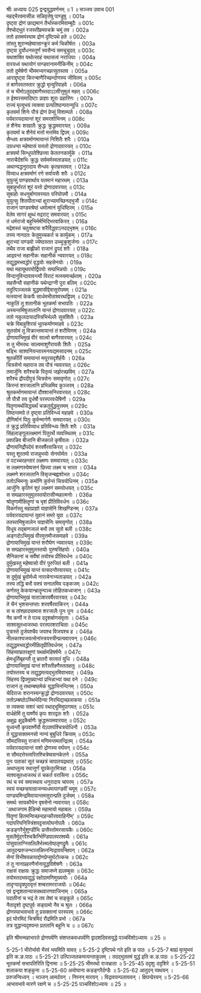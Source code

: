 श्रीः
अध्यायः 025
द्वन्द्वयुद्धवर्णनम् ॥ 1 ॥
सञ्जय उवाच 	001  
महद्भैरवमासीन्नः सन्निवृत्तेषु पाण्डुषु ।	001a  
दृष्ट्वा द्रोणं छाद्यमानं तैर्भास्करमिवाम्बुदैः ॥	001c  
तैश्चोद्भूतं रजस्तीव्रमवचक्रे चमूं तव ।	002a  
ततो हतममंस्याम द्रोणं दृष्टिपथे हते ॥	002c  
तांस्तु शूरान्महेष्वासान्क्रूरं कर्म चिकीर्षतः ।	003a  
दृष्ट्वा दुर्योधनस्तूर्णं स्वसैन्यं समचूचुदत् ॥	003c  
यथाशक्ति यथोत्साहं यथासत्वं नराधिपाः ।	004a  
वारयध्वं यथायोगं पाण्डवानामनीकिनीम् ॥	004c  
ततो दुर्मर्षणो भीममभ्यगच्छत्सुतस्तव ।	005a  
आराद्दृष्ट्वा किरन्बाणैरिच्छन्दोणस्य जीवितम् ॥	005c  
तं बाणेरवतस्तार क्रुद्धो मृत्युरिवाहवे ।	006a  
तं च भीमोऽतुदद्बाणैस्तदाऽऽसीत्तुमुलं महत् ॥	006c  
त ईश्वरसमादिष्टाः प्राज्ञाः शूराः प्रहारिणः ।	007a  
राज्यं मृत्युभयं त्यक्त्वा प्रत्यतिष्ठन्परान्युधि ॥	007c  
कृतवर्मा शिनेः पौत्रं द्रोणं प्रेप्सुं विशाम्पते ।	008a  
पर्यवारयदायान्तं शूरं समरशोभिनम् ॥	008c  
तं शैनेयः शरव्रातैः क्रुद्धः क्रुद्धमवारयत् ।	009a  
कृतवर्मा च शैनेयं मत्तो मत्तमिव द्विपम् ॥	009c  
सैन्धवः क्षत्रवर्माणमायान्तं निशितैः शरैः ।	010a  
उग्रधन्वा महेष्वासं यत्ततो द्रोणादवारयत् ॥	010c  
क्षत्रवर्मा सिन्धुपतेश्छित्त्वा केततनकार्मुके ।	011a  
नाराचैर्दशभिः क्रुद्धः सर्वमर्मस्वताडयत् ॥	011c  
अथान्यद्धनुरादाय सैन्धवः कृतहस्तवत् ।	012a  
विव्याध क्षत्रवर्माणं रणे सर्वायसैः शरैः ॥	012c  
युयुत्सुं पाण्डवार्थाय यतमानं महारथम् ।	013a  
सुबाहुर्भारतं शूरं यत्तो द्रोणादवारयत् ॥	013c  
सुबाहोः सधनुर्बाणावस्यतः परिघोपमौ ।	014a  
युयुत्सुः शितपीताभ्यां क्षुराभ्यामच्छिनद्भुजौ ॥	014c  
राजानं पाण्डवश्रेष्ठं धर्मात्मानं युधिष्ठिरम् ।	015a  
वेलेव सागरं क्षुब्धं मद्रराट् समवारयत् ॥	015c  
तं धर्मराजो बहुभिर्मर्मभिद्भिरवाकिरत् ।	016a  
मद्रेशस्तं चतुःषष्ट्या शरैर्विद्ध्वाऽनदद्भृशम् ॥	016c  
तस्य नानदतः केतुमुच्चकर्त च कार्मुकम् ।	017a  
क्षुराभ्यां पाण्डवो ज्येष्ठस्तत उच्चुक्रुशुर्जनाः ॥	017c  
तथैव राजा बाह्लीको राजानं द्रुपदं शरैः ।	018a  
आद्रवन्तं सहानीकः सहानीकं न्यवारयत् ॥	018c  
तद्युद्धमभवद्धोरं वृद्धयोः सहसेनयोः ।	019a  
यथा महायूथपयोर्द्विपयोः सम्प्रभिन्नयोः ॥	019c  
विन्दानुविन्दावावन्त्यौ विराटं मत्स्यमार्च्छताम् ।	020a  
सहसैन्यौ सहानीकं यथेन्द्राग्नी पुरा बलिम् ॥	020c  
तदुत्पिञ्जलकं युद्धमासीद्देवासुरोपमम् ।	021a  
मत्स्यानां केकयैः सार्धमभीताश्वरथद्विपम् ॥	021c  
नाकुलिं तु शतानीकं भूतकर्मा सभापतिः ।	022a  
अस्यन्तमिषुजालानि यान्तं द्रोणादवारयत् ॥	022c  
ततो नकुलदायादस्त्रिभिर्भल्लैः सुसंशितैः ।	023a  
चक्रे विबाहुशिरसं भूतकर्माणमाहवे ॥	023c  
सुतसोमं तु विक्रान्तमायान्तं तं शरौघिणम् ।	024a  
द्रोणायाभिमुखं वीरं साल्वो बाणैरवारयत् ॥	024c  
स तु भीमरथः साल्वमाशुगैरायसैः शितैः ।	025a  
षड्भिः साश्वनियन्तारमनयद्यमसादनम् ॥	025c  
श्रुतकीर्तिं समायान्तं मयूरसदृशैर्हयैः ।	026a  
चित्रसेनो महाराज तव पौत्रं न्यवारयत् ॥	026c  
तमार्जुनिः शरैश्चक्रे पितृव्यं जर्झरच्छविम् ।	027a  
शरैश्च द्रौपदीपुत्रं चित्रसेनः समावृणोत् ॥	027c  
किरन्तं शरजालानि प्रभिन्नमिव कुञ्जरम् ।	028a  
श्रुतकर्माणमायान्तं दौश्शासनिरवारयत् ॥	028c  
तौ पौत्रौ तव दुर्धर्षौ परस्परवधैषिणौ ।	029a  
पितॄणामर्थसिद्ध्यर्थं चक्रतुर्युद्धमुत्तमम् ॥	029c  
तिष्ठन्तमग्रे तं दृष्ट्वा प्रतिविन्ध्यं महाहवे ।	030a  
द्रौणिर्मानं पितुः कुर्वन्मार्गणैः समवारयत् ॥	030c  
तं क्रुद्धं प्रतिविव्याध प्रतिविन्ध्यः शितैः शरैः ।	031a  
सिंहलाङ्गूललक्ष्माणं पितुरर्थे व्यवस्थितम् ॥	031c  
प्रवपन्निव बीजानि बीजकाले कृषीवलः ।	032a  
द्रौणायनिर्द्रौपदेयं शरवर्षैरवाकिरत् ॥	032c  
यस्तु शूरतमो राजन्नुभयोः सेनयोर्मतः ।	033a  
तं पटच्चरहन्तारं लक्ष्मणः समवारयत् ॥	033c  
स लक्ष्मणस्येष्वसनं छित्त्वा लक्ष्म च भारत ।	034a  
लक्ष्मणे शरजालानि विसृजन्बह्वशोभत ॥	034c  
ततोऽभिमन्युः कर्माणि कुर्वन्तं चित्रयोधिनम् ।	035a  
आर्जुनिः कृतिनं शूरं लक्ष्मणं समयोधयत् ॥	035c  
स सम्प्रहारस्तुमुलस्तयोरासीन्महात्मनोः ।	036a  
श्रोतॄणामीक्षितॄणां च भृशं प्रीतिविवर्धनः ॥	036c  
विकर्णस्तु महाप्राज्ञो याज्ञसेनिं शिखण्डिनम् ।	037a  
पर्यवारयदायान्तं युवानं समरे युवा ॥	037c  
ततस्तमिषुजालेन याज्ञसेनिः समावृणोत् ।	038a  
विधूय तद्बाणजालं बभौ तव सुतो बली ॥	038c  
अङ्गदोऽभिमुखं वीरमुत्तमौजसमाहवे ।	039a  
द्रोणायाभिमुखं यान्तं शरौघेण न्यवारयत् ॥	039c  
स सम्प्रहारस्तुमुलस्तयोः पुरुषसिंहयोः ।	040a  
सैनिकानां च सर्वेषां तयोश्च प्रीतिवर्धनः ॥	040c  
दुर्मुखस्तु महेष्वासो वीरं पुरुजितं बली ।	041a  
द्रोणायाभिमुखं यान्तं वत्सदन्तैरवारयत् ॥	041c  
स दुर्मुखं भ्रुवोर्मध्ये नाराचेनाभ्यताडयत् ।	042a  
तस्य तद्धि बभौ वक्त्रं सनालमिव पङ्कजम् ॥	042c  
कर्णस्तु केकयान्भ्रातॄन्पञ्च लोहितकध्वजान् ।	043a  
द्रोणायाभिमुखं याताञ्शरवर्षैरवारयत् ॥	043c  
ते चैनं भृशसन्तप्ताः शरवर्षैरवाकिरन् ।	044a  
स च तांश्छादयामास शरजालैः पुनः पुनः ॥	044c  
नैव कर्णो न ते पञ्च ददृशर्बाणसंवृताः ।	045a  
साश्वसूतध्वजरथाः परस्परशराचिताः ॥	045c  
पुत्रास्ते दुर्जयश्चैव जयश्च विजयश्च ह ।	046a  
नीलकाश्यजयत्सेनांस्त्रयस्त्रीन्प्रत्यवारयन् ॥	046c  
तद्युद्धमभवद्धोरमीक्षितृप्रीतिवर्धनम् ।	047a  
सिंहव्याघ्रतरक्षूणां यथर्क्षमहिषर्षभैः ॥	047c  
क्षेमधूर्तिबृहन्तौ तु भ्रातरौ सात्वतं युधि ।	048a  
द्रोणायाभिमुखं यान्तं शरैस्तीक्ष्णैस्ततक्षतुः ॥	048c  
तयोस्तस्य च तद्युद्धमत्यद्भुतमिवाभवत् ।	049a  
सिंहस्य द्विपमुख्याभ्यां प्रभिन्नाभ्यां यथा वने ।	049c  
राजानं तु तथाम्बष्ठमेकं युद्धाभिनन्दिनम् ।	050a  
चेदिराजः शरानस्यन्क्रुद्धो द्रोणादवारयत् ॥	050c  
ततोऽम्बष्ठोऽस्थिभेदिन्या निरभिद्यच्छलाकया ।	051a  
स त्यक्त्वा सशरं चापं रथाद्भूमिमुपागमत् ॥	051c  
वार्धक्षेमिं तु वार्ष्णेयं कृपः शारद्वतः शरैः ।	052a  
अक्षुद्रः क्षुद्रकैर्बाणैः क्रुद्धरूपमवारयत् ॥	052c  
युध्यन्तौ कृपवार्ष्णेयौ येऽपश्यंश्चित्रयोधिनौ ।	053a  
ते युद्धासक्तमनसो नान्यं बुबुधिरे क्रियाम् ॥	053c  
सौमदत्तिस्तु राजानं मणिमन्तमतन्द्रितम् ।	054a  
पर्यवारयदायान्तं यशो द्रोणस्य वर्घयन् ॥	054c  
स सौमदत्तेस्त्वरितश्चित्रेष्वसनकेतने ।	055a  
पुनः पताकां सूतं चच्छत्रं चापातयद्रथात् ॥	055c  
अथाप्लुत्य रथात्तूर्णं यूपकेतुरमित्रहा ।	056a  
साश्वसूतध्वजरथं तं चकर्त वरासिना ॥	056c  
रथं च स्वं समास्थाय धनुरादाय चापरम् ।	057a  
स्वयं यच्छन्हयान्राजन्व्यधमत्पाण्डवीं चमूम् ॥	057c  
पाण्ड्यमिन्द्रमिवायान्तमसुरान्प्रति दुर्जयम् ।	058a  
समर्थः सायकौघेन वृषसेनो न्यवारयत् ॥	058c  
`अथाजगाम हैडिम्बो महामायो महाबलः ।	059a  
पितॄणां हितमन्विच्छन्दहन्कौरववाहिनीम्' ॥	059c  
गदापरिघनिस्त्रिंशपट्टसायोघनोपलैः ।	060a  
कडङ्गरैर्भुशुण्डीभिः प्रासैस्तोमरसायकैः ॥	060c  
मुसलैर्मुद्गरैश्चक्रैर्न्भिण्डिपालपरश्वथैः ।	061a  
पांसुवाताग्निसलिलैर्भस्मलोष्ठतृणद्रुमैः ॥	061c  
आतुदन्प्ररुजन्भञ्जन्निघ्नन्विद्रावयन्क्षिपन् ।	062a  
सेनां विभीषयन्नायाद्दोणप्रेप्सुर्घटोत्कचः ॥	062c  
तं तु नानाप्रहरणैर्नानायुद्धविशेषणैः ।	063a  
राक्षसं राक्षसः क्रुद्धः समाजघ्ने ह्यलम्बुसः ॥	063c  
तयोस्तदभवद्युद्धं रक्षोग्रामणिमुख्ययोः ।	064a  
तादृग्यादृक्पुरावृत्तं शम्बरामरराजयोः ॥	064c  
एवं द्वन्द्वशतान्यासन्रथवारणवाजिनाम् ।	065a  
पदातीनां च भद्रं ते तव तेषां च सङ्कुले ॥	065c  
नैतादृशो दृष्टपूर्वः सङ्ग्रामो नैव च श्रुतः ।	066a  
द्रोणस्याभावभावे तु प्रसक्तानां परस्परम् ॥	066c  
इदं घोरमिदं चित्रमिदं रौद्रमिति प्रभो ।	067a  
तत्र युद्धान्यदृश्यन्त प्रततानि बहूनि च ॥ ॥	067c  

इति श्रीमन्महाभारते द्रोणपर्वणि संशप्तकवधपर्वणि द्वादशदिवसयुद्धे पञ्चविंशोऽध्यायः ॥ 25 ॥

5-25-1 भीरोर्भावो भैरवं भयमिति यावत् ॥ 5-25-2 दृष्टिपथे गते इति ङ पाठः ॥ 5-25-7 बाह्यं मृत्युभयं इति क.ङ.पाठः ॥ 5-25-21 उत्पिञ्जलकमत्यन्ताकुलम् । तदद्भुततमं युद्धं इति क.ङ.पाठः ॥ 5-25-22 भूतकर्मा सभापतिरिति द्विनामा ॥ 5-25-25 भीमरथो राजभ्राता ॥ 5-25-45 ददृशुः ददृशिरे ॥ 5-25-51 शलाकया शङ्कुना ॥ 5-25-60 अयोघाना कडङ्गरैर्दण्डैः ॥ 5-25-62 आतुदन् व्यथयन् । प्ररुजन्विध्यन् । भञ्जन् आमर्दयन् । निघ्नन् मारयन् । विद्रावयन्पलाययन् । क्षिपन्प्रेरयन् ॥ 5-25-66 आभावभावे मारणे रक्षणे च ॥ 5-25-25 पञ्चविंशोऽध्यायः ॥ 25 ॥
